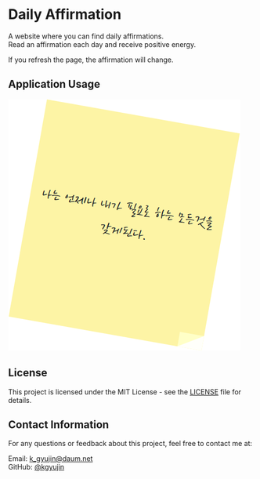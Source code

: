 # Daily Affirmation
A website where you can find daily affirmations.  
Read an affirmation each day and receive positive energy.

If you refresh the page, the affirmation will change.



## Application Usage
![Daily Affirmation Example](image.png)



## License
This project is licensed under the MIT License - see the [LICENSE](LICENSE) file for details.



## Contact Information
For any questions or feedback about this project, feel free to contact me at:

Email: k_gyujin@daum.net  
GitHub: [@kgyujin](https://github.com/kgyujin)